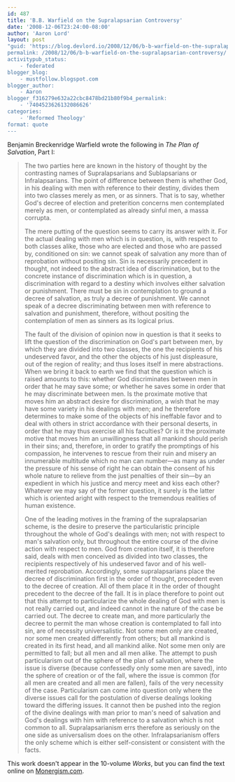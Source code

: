 ```yaml
---
id: 487
title: 'B.B. Warfield on the Supralapsarian Controversy'
date: '2008-12-06T23:24:00-08:00'
author: 'Aaron Lord'
layout: post
"guid: 'https://blog.devlord.io/2008/12/06/b-b-warfield-on-the-supralapsarian-controversy/'
permalink: /2008/12/06/b-b-warfield-on-the-supralapsarian-controversy/
activitypub_status:
    - federated
blogger_blog:
    - mustfollow.blogspot.com
blogger_author:
    - Aaron
blogger_f316279e632a22cbc8478bd21b80f9b4_permalink:
    - '7404523626132086626'
categories:
    - 'Reformed Theology'
format: quote
---
```


Benjamin Breckenridge Warfield wrote the following in <em>The Plan of Salvation</em>, Part I:
<blockquote>The two parties here are known in the history of thought by the contrasting names of Supralapsarians and Sublapsarians or Infralapsarians. The point of difference between them is whether God, in his dealing with men with reference to their destiny, divides them into two classes merely as men, or as sinners. That is to say, whether God's decree of election and preterition concerns men contemplated merely as men, or contemplated as already sinful men, a massa corrupta.

The mere putting of the question seems to carry its answer with it. For the actual dealing with men which is in question, is, with respect to both classes alike, those who are elected and those who are passed by, conditioned on sin: we cannot speak of salvation any more than of reprobation without positing sin. Sin is necessarily precedent in thought, not indeed to the abstract idea of discrimination, but to the concrete instance of discrimination which is in question, a discrimination with regard to a destiny which involves either salvation or punishment. There must be sin in contemplation to ground a decree of salvation, as truly a decree of punishment. We cannot speak of a decree discriminating between men with reference to salvation and punishment, therefore, without positing the contemplation of men as sinners as its logical prius.

The fault of the division of opinion now in question is that it seeks to lift the question of the discrimination on God's part between men, by which they are divided into two classes, the one the recipients of his undeserved favor, and the other the objects of his just displeasure, out of the region of reality; and thus loses itself in mere abstractions. When we bring it back to earth we find that the question which is raised amounts to this: whether God discriminates between men in order that he may save some; or whether he saves some in order that he may discriminate between men. Is the proximate motive that moves him an abstract desire for discrimination, a wish that he may have some variety in his dealings with men; and he therefore determines to make some of the objects of his ineffable favor and to deal with others in strict accordance with their personal deserts, in order that he may thus exercise all his faculties? Or is it the proximate motive that moves him an unwillingness that all mankind should perish in their sins; and, therefore, in order to gratify the promptings of his compassion, he intervenes to rescue from their ruin and misery an innumerable multitude which no man can number—as many as under the pressure of his sense of right he can obtain the consent of his whole nature to relieve from the just penalties of their sin—by an expedient in which his justice and mercy meet and kiss each other? Whatever we may say of the former question, it surely is the latter which is oriented aright with respect to the tremendous realities of human existence.

One of the leading motives in the framing of the supralapsarian scheme, is the desire to preserve the particularistic principle throughout the whole of God's dealings with men; not with respect to man's salvation only, but throughout the entire course of the divine action with respect to men. God from creation itself, it is therefore said, deals with men conceived as divided into two classes, the recipients respectively of his undeserved favor and of his well-merited reprobation. Accordingly, some supralapsarians place the decree of discrimination first in the order of thought, precedent even to the decree of creation. All of them place it in the order of thought precedent to the decree of the fall. It is in place therefore to point out that this attempt to particularize the whole dealing of God with men is not really carried out, and indeed cannot in the nature of the case be carried out. The decree to create man, and more particularly the decree to permit the man whose creation is contemplated to fall into sin, are of necessity universalistic. Not some men only are created, nor some men created differently from others; but all mankind is created in its first head, and all mankind alike. Not some men only are permitted to fall; but all men and all men alike. The attempt to push particularism out of the sphere of the plan of salvation, where the issue is diverse (because confessedly only some men are saved), into the sphere of creation or of the fall, where the issue is common (for all men are created and all men are fallen), fails of the very necessity of the case. Particularism can come into question only where the diverse issues call for the postulation of diverse dealings looking toward the differing issues. It cannot then be pushed into the region of the divine dealings with man prior to man's need of salvation and God's dealings with him with reference to a salvation which is not common to all. Supralapsarianism errs therefore as seriously on the one side as universalism does on the other. Infralapsarianism offers the only scheme which is either self-consistent or consistent with the facts.</blockquote>
This work doesn't appear in the 10-volume <em>Works</em>, but you can find the text online on <a href="http://www.monergism.com/thethreshold/articles/onsite/WarfieldPlan01.html">Monergism.com</a>.
<div class="blogger-post-footer"><img alt="" width="1" height="1" /></div>
